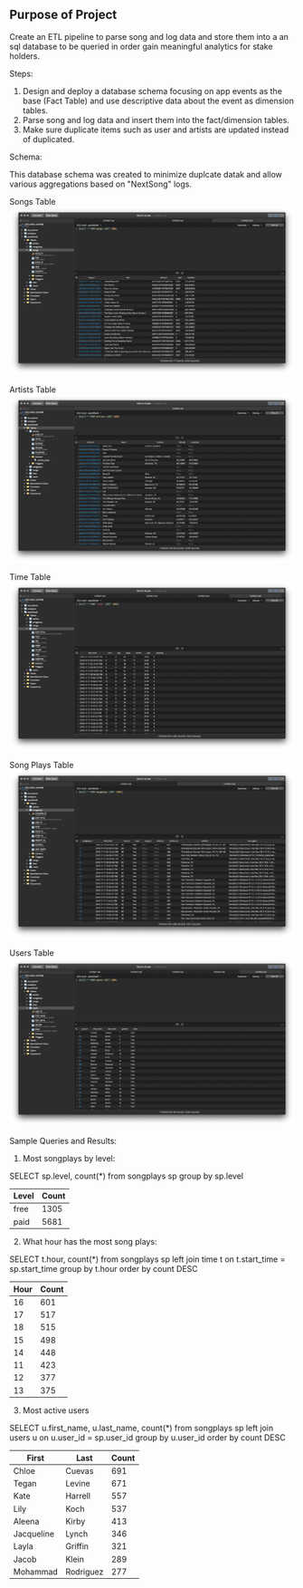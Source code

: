 Purpose of Project
------------------

Create an ETL pipeline to parse song and log data and store them into a an sql database to be queried in order gain meaningful analytics for stake holders.

Steps:

1. Design and deploy a database schema focusing on app events as the base (Fact Table) and use descriptive data about the event as dimension tables.
2. Parse song and log data and insert them into the fact/dimension tables.
3. Make sure duplicate items such as user and artists are updated instead of duplicated.

Schema:

This database schema was created to minimize duplcate datak and allow various aggregations based on "NextSong" logs.

Songs Table
![Songs Table](songs.png)

Artists Table
![Artists Table](artists.png)

Time Table
![Time Table](time.png)

Song Plays Table
![Song Plays Table](songplays.png)

Users Table
![Users Table](users.png)


Sample Queries and Results:

1. Most songplays by level:

SELECT sp.level, count(*) from songplays sp group by sp.level

| Level | Count |
| ----- | ----- |
| free  | 1305  |
| paid  | 5681  |


2. What hour has the most song plays:

SELECT t.hour, count(*) from songplays sp
left join time t on
t.start_time = sp.start_time
group by t.hour
order by count DESC

| Hour |  Count |
|------|--------|
| 16   | 601    |
| 17   | 517    |
| 18   | 515    |
| 15   | 498    |
| 14   | 448    |
| 11   | 423    |
| 12   | 377    |
| 13   | 375    |


3. Most active users

SELECT u.first_name, u.last_name, count(*) from songplays sp 
left join users u on
u.user_id = sp.user_id
group by u.user_id
order by count DESC

| First      |  Last     |  Count |
|------------|-----------|--------|
| Chloe      | Cuevas    | 691    |
| Tegan      | Levine    | 671    |
| Kate       | Harrell   | 557    |
| Lily       | Koch      | 537    |
| Aleena     | Kirby     | 413    |
| Jacqueline | Lynch     | 346    |
| Layla      | Griffin   | 321    |
| Jacob      | Klein     | 289    |
| Mohammad   | Rodriguez | 277    |



